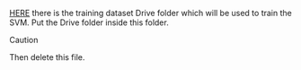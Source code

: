 [HERE](https://drive.google.com/drive/folders/1sNXDjscTZm9PgI73F3OMGksCXPRE5yNf?usp=sharing) there is the training dataset Drive folder which will be used to train the SVM. Put the Drive folder inside this folder.

> [!CAUTION]
> Then delete this file.
